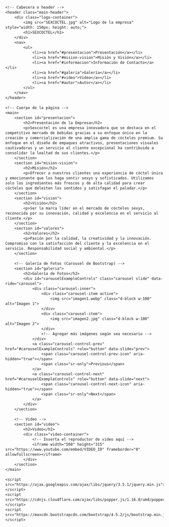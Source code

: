 <!DOCTYPE html>
<html lang="es">
<head>
    <meta charset="UTF-8">
    <meta name="viewport" content="width=device-width, initial-scale=1.0">
    <title>SEXCOCTEL</title>
    <link rel="stylesheet" href="https://maxcdn.bootstrapcdn.com/bootstrap/4.5.2/css/bootstrap.min.css">
    <link rel="stylesheet" href="styles.css">
    <style>
        /* Estilos adicionales */
        /* ... (se agregan los estilos proporcionados anteriormente) ... */
    </style>
</head>
<body>

    <!-- Cabecera o header -->
    <header class="main-header">
        <div class="logo-container">
            <img src="SEXCOCTEL.jpg" alt="Logo de la empresa" style="width: 150px; height: auto;">
            <h1>SEXCOCTEL</h1>
        </div>
        <nav>
            <ul>
                <li><a href="#presentacion">Presentación</a></li>
                <li><a href="#mision-vision">Misión y Visión</a></li>
                <li><a href="#informacion">Información de Contacto</a></li>
                <li><a href="#galeria">Galería</a></li>
                <li><a href="#video">Video</a></li>
                <li><a href="#autor">Autor</a></li>
            </ul>
        </nav>
    </header>

    <!-- Cuerpo de la página -->
    <main>
        <section id="presentacion">
            <h2>Presentación de la Empresa</h2>
            <p>Sexcoctel es una empresa innovadora que se destaca en el competitivo mercado de bebidas gracias a su enfoque único en la creación y comercialización de una amplia gama de cócteles premium. Su enfoque en el diseño de empaques atractivos, presentaciones visuales cautivadoras y un servicio al cliente excepcional ha contribuido a consolidar la lealtad de sus clientes.</p>
        </section>
        <section id="mision-vision">
            <h2>Misión</h2>
            <p>Ofrecer a nuestros clientes una experiencia de cóctel única y emocionante que los haga sentir sexys y sofisticados. Utilizamos solo los ingredientes más frescos y de alta calidad para crear cócteles que deleiten los sentidos y satisfagan el paladar.</p>
        </section>
        <section id="vision">
            <h2>Visión</h2>
            <p>Ser la marca líder en el mercado de cócteles sexys, reconocida por su innovación, calidad y excelencia en el servicio al cliente.</p>
        </section>
        <section id="valores">
            <h2>Valores</h2>
            <p>Pasión por la calidad, la creatividad y la innovación. Compromiso con la satisfacción del cliente y la excelencia en el servicio. Responsabilidad social y ambiental.</p>
        </section>

        <!-- Galería de Fotos (Carousel de Bootstrap) -->
        <section id="galeria">
            <h2>Galería de Fotos</h2>
            <div id="carouselExampleControls" class="carousel slide" data-ride="carousel">
                <div class="carousel-inner">
                    <div class="carousel-item active">
                        <img src="imagen1.webp" class="d-block w-100" alt="Imagen 1">
                    </div>
                    <div class="carousel-item">
                        <img src="imagen2.jpg" class="d-block w-100" alt="Imagen 2">
                    </div>
                    <!-- Agregar más imágenes según sea necesario -->
                </div>
                <a class="carousel-control-prev" href="#carouselExampleControls" role="button" data-slide="prev">
                    <span class="carousel-control-prev-icon" aria-hidden="true"></span>
                    <span class="sr-only">Previous</span>
                </a>
                <a class="carousel-control-next" href="#carouselExampleControls" role="button" data-slide="next">
                    <span class="carousel-control-next-icon" aria-hidden="true"></span>
                    <span class="sr-only">Next</span>
                </a>
            </div>
        </section>

        <!-- Video -->
        <section id="video">
            <h2>Video</h2>
            <div class="video-container">
                <!-- Inserta el reproductor de video aquí -->
                <iframe width="560" height="315" src="https://www.youtube.com/embed/VIDEO_ID" frameborder="0" allowfullscreen></iframe>
            </div>
        </section>
    </main>

    <script src="https://ajax.googleapis.com/ajax/libs/jquery/3.5.1/jquery.min.js"></script>
    <script src="https://cdnjs.cloudflare.com/ajax/libs/popper.js/1.16.0/umd/popper.min.js"></script>
    <script src="https://maxcdn.bootstrapcdn.com/bootstrap/4.5.2/js/bootstrap.min.js"></script>
</body>
</html>

